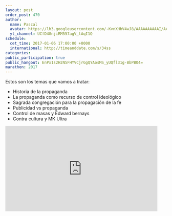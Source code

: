 ```yaml
---
layout: post
order_post: 470
author:
  name: Pascal
  avatar: https://lh3.googleusercontent.com/-KvnXHbV4wJ8/AAAAAAAAAAI/AAAAAAAAAnw/HUzzzNPZ7pY/s88-c-k-no/photo.jpg
  yt_channel: UCfD4GnjiRM557agV_lAqI1Q
schedule:
  cet_time: 2017-01-06 17:00:00 +0000
  international: http://timeanddate.com/s/34ss
categories:
public_participation: true
public_hangout: EnPx1s2H2N5FHYVCjrGgQYAosMS_yUQfl31g-BbPBO4=
marathon: 2017
---
```

Estos son los temas que vamos a tratar:

- Historia de la propaganda
- La propaganda como recurso de control ideológico
- Sagrada congregación para la propagación de la fe
- Publicidad vs propaganda
- Control de masas y Edward bernays
- Contra cultura y MK Ultra

<iframe width="475" height="267" src="https://www.youtube.com/embed/a1vInpfQDnM" frameborder="0" allowfullscreen></iframe>
